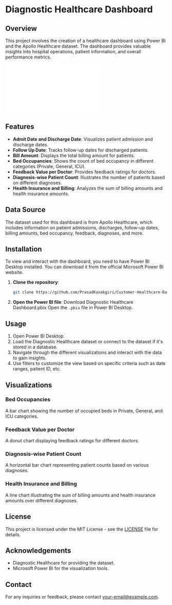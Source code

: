 # Diagnostic Healthcare Dashboard

## Overview

This project involves the creation of a healthcare dashboard using Power BI and the Apollo Healthcare dataset. The dashboard provides valuable insights into hospital operations, patient information, and overall performance metrics.

![Diagnostic Healthcare : Leads Flow Dashboard](HealthcareDiagnostic.pdf)

## Features

- **Admit Date and Discharge Date**: Visualizes patient admission and discharge dates.
- **Follow Up Date**: Tracks follow-up dates for discharged patients.
- **Bill Amount**: Displays the total billing amount for patients.
- **Bed Occupancies**: Shows the count of bed occupancy in different categories (Private, General, ICU).
- **Feedback Value per Doctor**: Provides feedback ratings for doctors.
- **Diagnosis-wise Patient Count**: Illustrates the number of patients based on different diagnoses.
- **Health Insurance and Billing**: Analyzes the sum of billing amounts and health insurance amounts.

## Data Source

The dataset used for this dashboard is from Apollo Healthcare, which includes information on patient admissions, discharges, follow-up dates, billing amounts, bed occupancy, feedback, diagnoses, and more.

## Installation

To view and interact with the dashboard, you need to have Power BI Desktop installed. You can download it from the official Microsoft Power BI website.

1. **Clone the repository**:
    ```sh
    git clone https://github.com/PrasadKanakgiri/Customer-Healthcare-Dashboard.git
    ```
2. **Open the Power BI file**:
    Download Diagnostic Healthcare Dashboard.pbix
    Open the `.pbix` file in Power BI Desktop.

## Usage

1. Open Power BI Desktop.
2. Load the Diagnostic Healthcare dataset or connect to the dataset if it's stored in a database.
3. Navigate through the different visualizations and interact with the data to gain insights.
4. Use filters to customize the view based on specific criteria such as date ranges, patient ID, etc.

## Visualizations

### Bed Occupancies
A bar chart showing the number of occupied beds in Private, General, and ICU categories.

### Feedback Value per Doctor
A donut chart displaying feedback ratings for different doctors.

### Diagnosis-wise Patient Count
A horizontal bar chart representing patient counts based on various diagnoses.

### Health Insurance and Billing
A line chart illustrating the sum of billing amounts and health insurance amounts over different diagnoses.

## License

This project is licensed under the MIT License - see the [LICENSE](LICENSE) file for details.

## Acknowledgements

- Diagnostic Healthcare for providing the dataset.
- Microsoft Power BI for the visualization tools.

## Contact

For any inquiries or feedback, please contact [your-email@example.com](mailto:your-email@example.com).

